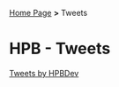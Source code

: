[Home Page](https://dev.hpbdev.cf/) **>** Tweets

# HPB - Tweets

<a class="twitter-timeline" href="https://twitter.com/HPBDev?ref_src=twsrc%5Etfw">Tweets by HPBDev</a> <script async src="https://platform.twitter.com/widgets.js" charset="utf-8"></script>
